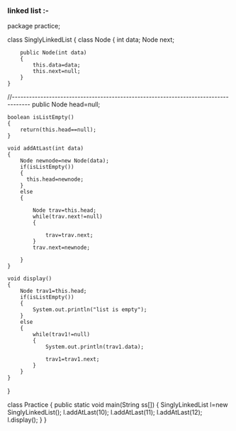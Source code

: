 ### linked list :-
package practice;

class SinglyLinkedList
{
	class Node
	{
	    int data;
		Node next;
		
		public Node(int data)
		{
			this.data=data;
			this.next=null;
		}
	}
//------------------------------------------------------------------------------------
	public Node head=null;

	boolean isListEmpty()
	{
		return(this.head==null);
	}

	void addAtLast(int data)
	{
		Node newnode=new Node(data);
		if(isListEmpty())
		{
		  this.head=newnode;
		} 
		else
		{	
			
			Node trav=this.head;
			while(trav.next!=null)
			{
				
				trav=trav.next;
			}
			trav.next=newnode;

		}
	}
	
	void display()
	{
		Node trav1=this.head;
		if(isListEmpty())
		{
			System.out.println("list is empty");
		}
		else
		{
			while(trav1!=null)
			{
				System.out.println(trav1.data);
	
				trav1=trav1.next;
			}
		}
	}
}
		
class Practice
{
	public static void main(String ss[])
	{
      SinglyLinkedList l=new SinglyLinkedList();
      l.addAtLast(10);
      l.addAtLast(11);
      l.addAtLast(12);
      l.display();
	}
}
